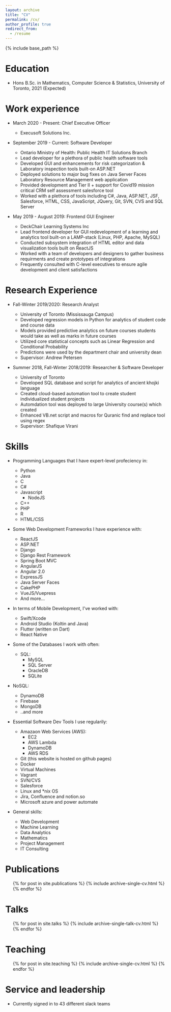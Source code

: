 ```yaml
---
layout: archive
title: "CV"
permalink: /cv/
author_profile: true
redirect_from:
  - /resume
---
```


{% include base_path %}

Education
======
* Hons B.Sc. in Mathematics, Computer Science & Statistics, University of Toronto, 2021 (Expected)

Work experience
======
* March 2020 - Present: Chief Executive Officer
  * Execusoft Solutions Inc.

* September 2019 - Current: Software Developer
  * Ontario Ministry of Health: Public Health IT Solutions Branch
  * Lead developer for a plethora of public health software tools
  * Developed GUI and enhancements for risk categorization & Laboratory inspection tools built-on ASP.NET
  * Deployed solutions to major bug fixes on Java Server Faces Laboratory Resource Management web application 
  * Provided development and Tier II + support for Covid19 mission critical CRM self assessment salesforce tool
  * Worked with a plethora of tools including C#, Java, ASP.NET, JSF, Salesforce, HTML, CSS, JavaScript, JQuery, Git, SVN, CVS and SQL Server 

* May 2019 - August 2019: Frontend GUI Engineer
   * DeckChair Learning Systems Inc
   * Lead frontend developer for GUI redevelopment of a learning and analytics tool built-on a LAMP-stack (Linux, PHP, Apache, MySQL)
   * Conducted subsystem integration of HTML editor and data visualization tools built on ReactJS
   * Worked with a team of developers and designers to gather business requirments and create prototypes of integrations
   * Frequently consulted with C-level executives to ensure agile development and client satisfactions  
  

Research Experience
======

* Fall-Winter 2019/2020: Research Analyst
  * University of Toronto (Mississauga Campus)
  * Developed regression models in Python for analytics of student code and course data
  * Models provided predictive analytics on future courses students would take as well as marks in future courses
  * Utilized core statistical concepts such as Linear Regression and Conditional Probability
  * Predictions were used by the department chair and university dean 
  * Supervisor: Andrew Petersen

* Summer 2018, Fall-Winter 2018/2019: Researcher & Software Developer
  * University of Toronto
  * Developed SQL database and script for analytics of ancient khojki language
  * Created cloud-based automation tool to create student individualized student projects 
  * Automdation tool was deployed to large University course(s) which created
  * Enhanced VB.net script and macros for Quranic find and replace tool using regex 
  * Supervisor: Shafique Virani  
  
Skills
======
* Programming Languages that I have expert-level profeciency in:
  * Python
  * Java
  * C
  * C#
  * Javascript
    * NodeJS
  * C++
  * PHP
  * R
  * HTML/CSS
 
* Some Web Development Frameworks I have experience with:
  * ReactJS
  * ASP.NET
  * Django
  * Django Rest Framework
  * Spring Boot MVC
  * AngularJS
  * Angular 2.0
  * ExpressJS
  * Java Server Faces
  * CakePHP
  * VueJS/Vuepress
  * And more...

* In terms of Mobile Development, I've worked with:
  * Swift/Xcode
  * Android Studio (Koltin and Java)
  * Flutter (written on Dart)
  * React Native

* Some of the Databases I work with often:
  * SQL:
    * MySQL
    * SQL Server
    * OracleDB
    * SQLite
 * NoSQL:
    * DynamoDB
    * Firebase
    * MongoDB
    * ..and more

* Essential Software Dev Tools I use regularily:
  * Amazaon Web Services (AWS):
    * EC2
    * AWS Lambda
    * DynamoDB
    * AWS RDS
  * Git (this website is hosted on github pages)
  * Docker
  * Virtual Machines
  * Vagrant
  * SVN/CVS
  * Salesforce
  * Linux and *nix OS
  * Jira, Confluence and notion.so
  * Microsoft azure and power automate

* General skills:
  * Web Development
  * Machine Learning
  * Data Analytics
  * Mathematics
  * Project Management
  * IT Consulting

Publications
======
  <ul>{% for post in site.publications %}
    {% include archive-single-cv.html %}
  {% endfor %}</ul>
  
Talks
======
  <ul>{% for post in site.talks %}
    {% include archive-single-talk-cv.html %}
  {% endfor %}</ul>
  
Teaching
======
  <ul>{% for post in site.teaching %}
    {% include archive-single-cv.html %}
  {% endfor %}</ul>
  
Service and leadership
======
* Currently signed in to 43 different slack teams
